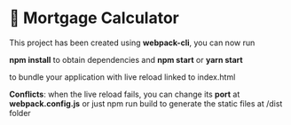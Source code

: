 # 🚀 Mortgage Calculator

This project has been created using **webpack-cli**, you can now run

**npm install** to obtain dependencies and **npm start** or **yarn start**

to bundle your application with live reload linked to index.html

**Conflicts**: when the live reload fails, you can change its **port** at **webpack.config.js** or just npm run build to generate the static files at /dist folder

